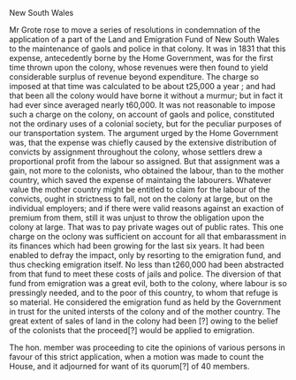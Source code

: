 New South WalesMr Grote rose to move a series of resolutions in condemnation of the application of a part of the Land and Emigration Fund of New South Wales to the maintenance of gaols and police in
                    that colony. It was in 1831 that this expense, antecedently
                    borne by the Home Government, was for the first time thrown upon the
                    colony, whose revenues were then found to yield considerable surplus of
                    revenue beyond expenditure. The charge so imposed at that time was
                    calculated to be about t25,000 a year ; and had that been all the
                    colony would have borne it without a murmur; but in fact it had ever since
                    averaged nearly t60,000. It was not reasonable to impose such a charge on
                    the colony, on account of gaols and police, constituted not the ordinary
                    uses of a colonial society, but for the peculiar purposes of our transportation system. The argument urged by the Home Government was, that the expense was chiefly caused by the extensive
                    distribution of convicts by assignment throughout the colony, whose
                    settlers drew a proportional profit from the labour so assigned. But that
                    assignment was a gain, not more to the colonists, who obtained the labour,
                    than to the mother country, which saved the expense of maintaing the
                    labourers. Whatever value the mother country might be entitled
                    to claim for the labour of the convicts, ought in strictness to fall, not
                    on the colony at large, but on the individual employers; and if there
                    were valid reasons against an exaction of premium from them, still it was
                    unjust to throw the obligation upon the colony at large. That was to pay
                    private wages out of public rates. This one charge on the oclony was
                    sufficient on account for all that embarassment in its finances which
                    had been growing for the last six years. It had been enabled to defray
                    the impact, only by resorting to the emigration fund, and thus
                    checking emigration itself. No less than t260,000 had been abstracted from
                    that fund to meet these costs of jails and police. The diversion of that
                    fund from emigration was a great evil, both to the colony, where
                    labour is so pressingly needed, and to the poor of this country, to whom
                    that refuge is so material. He considered the emigration fund as held by
                    the Government in trust for the united intersts of the colony and of the
                    mother country. The great extent of sales of land in the colony had been
                    [?] owing to the belief of the colonists that the proceed[?] would be applied to emigration.The hon. member was proceeding to cite the opinions of various persons in
                    favour of this strict application, when a motion was made to
                    count the House, and it adjourned for want of its quorum[?] of 40 members.
                